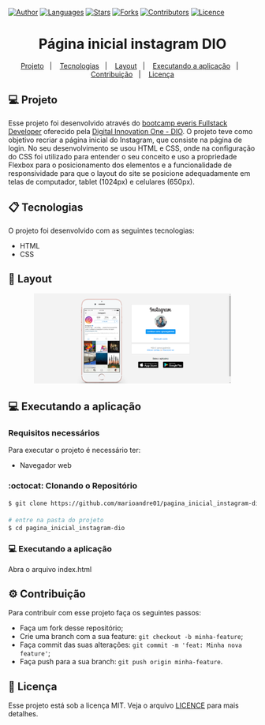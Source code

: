 [![Author](https://img.shields.io/badge/author-marioandre01-3771a1?style=flat-square)](https://github.com/marioandre01)
[![Languages](https://img.shields.io/github/languages/count/marioandre01/pagina_inicial_instagram-dio?color=%233771a1&style=flat-square)](#)
[![Stars](https://img.shields.io/github/stars/marioandre01/pagina_inicial_instagram-dio?color=3771a1&style=flat-square)](https://github.com/marioandre01/pagina_inicial_instagram-dio/stargazers)
[![Forks](https://img.shields.io/github/forks/marioandre01/pagina_inicial_instagram-dio?color=%233771a1&style=flat-square)](https://github.com/marioandre01/pagina_inicial_instagram-dio/network/members)
[![Contributors](https://img.shields.io/github/contributors/marioandre01/pagina_inicial_instagram-dio?color=3771a1&style=flat-square)](https://github.com/marioandre01/pagina_inicial_instagram-dio/graphs/contributors)
[![Licence](https://img.shields.io/github/license/marioandre01/pagina_inicial_instagram-dio?color=%233771a1&style=flat-square)](https://github.com/marioandre01/pagina_inicial_instagram-dio/blob/master/LICENCE.md)


<h1 align="center">
    Página inicial instagram DIO
</h1>

<p align="center"> 
  <a href="#-projeto">Projeto</a>&nbsp;&nbsp;&nbsp;|&nbsp;&nbsp;&nbsp;
  <a href="#-tecnologias">Tecnologias</a>&nbsp;&nbsp;&nbsp;|&nbsp;&nbsp;&nbsp;
  <a href="#-layout">Layout</a>&nbsp;&nbsp;&nbsp;|&nbsp;&nbsp;&nbsp;
  <a href="#-executando-a-aplicação">Executando a aplicação</a>&nbsp;&nbsp;&nbsp;|&nbsp;&nbsp;&nbsp;
  <a href="#gear-contribuição">Contribuição</a>&nbsp;&nbsp;&nbsp;|&nbsp;&nbsp;&nbsp;
  <a href="#memo-licença">Licença</a>
</p>

## 💻 Projeto

Esse projeto foi desenvolvido através do [bootcamp everis Fullstack Developer](https://web.digitalinnovation.one/track/everis-fullstack-developer) oferecido pela [Digital Innovation One - DIO](https://digitalinnovation.one/). O projeto teve como objetivo recriar a página inicial do Instagram, que consiste na página de login. No seu desenvolvimento se usou HTML e CSS, onde na configuração do CSS foi utilizado para entender o seu conceito e uso a propriedade Flexbox para o posicionamento dos elementos e a funcionalidade de responsividade para que o layout do site se posicione adequadamente em telas de computador, tablet (1024px) e celulares (650px).

## 📋 Tecnologias

O projeto foi desenvolvido com as seguintes tecnologias:

- HTML
- CSS

## 🎨 Layout

<p align="center">
  <img alt="pagina_inicial_instagram" title="pagina_inicial_instagram" src="img/pagina_inicial_instagram.png" width="400px">
</p>


<!-- ## :bulb: Funcionamento da aplicação !-->


## 💻 Executando a aplicação

### Requisitos necessários

Para executar o projeto é necessário ter:
- Navegador web

### :octocat: Clonando o Repositório

```bash
$ git clone https://github.com/marioandre01/pagina_inicial_instagram-dio.git

# entre na pasta do projeto
$ cd pagina_inicial_instagram-dio
```
### 💻 Executando a aplicação

Abra o arquivo index.html

## :gear: Contribuição

Para contribuir com esse projeto faça os seguintes passos:

- Faça um fork desse repositório;
- Crie uma branch com a sua feature: `git checkout -b minha-feature`;
- Faça commit das suas alterações: `git commit -m 'feat: Minha nova feature'`;
- Faça push para a sua branch: `git push origin minha-feature`.

## :memo: Licença

Esse projeto está sob a licença MIT. Veja o arquivo [LICENCE](./LICENCE.md) para mais detalhes.



